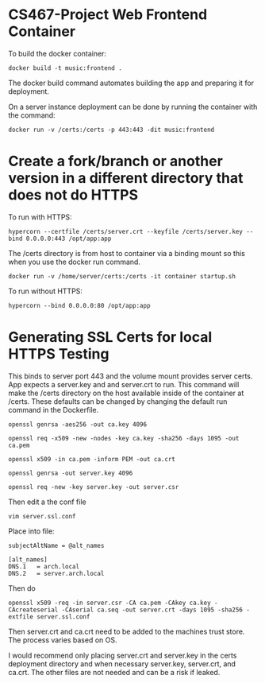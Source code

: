 # CS467-Project Web Frontend Container

To build the docker container:

```shell
docker build -t music:frontend .
```

The docker build command automates building the app and preparing it for deployment.

On a server instance deployment can be done by running the container with the command:

```shell
docker run -v /certs:/certs -p 443:443 -dit music:frontend
```

# Create a fork/branch or another version in a different directory that does not do HTTPS

To run with HTTPS:

```shell
hypercorn --certfile /certs/server.crt --keyfile /certs/server.key --bind 0.0.0.0:443 /opt/app:app
```

The /certs directory is from host to container via a binding mount so this when you use the docker run command.

```shell
docker run -v /home/server/certs:/certs -it container startup.sh
```

To run without HTTPS:

```shell
hypercorn --bind 0.0.0.0:80 /opt/app:app
```

# Generating SSL Certs for local HTTPS Testing

This binds to server port 443 and the volume mount provides server certs. App expects a server.key and and server.crt to run. This command will make the /certs directory on the host available inside of the container at /certs. These defaults can be changed by changing the default run command in the Dockerfile.

```shell
openssl genrsa -aes256 -out ca.key 4096

openssl req -x509 -new -nodes -key ca.key -sha256 -days 1095 -out ca.pem

openssl x509 -in ca.pem -inform PEM -out ca.crt

openssl genrsa -out server.key 4096

openssl req -new -key server.key -out server.csr
```

Then edit a the conf file

```
vim server.ssl.conf
```

Place into file:

```
subjectAltName = @alt_names

[alt_names]
DNS.1   = arch.local
DNS.2   = server.arch.local
```

Then do 

```shell
openssl x509 -req -in server.csr -CA ca.pem -CAkey ca.key -CAcreateserial -CAserial ca.seq -out server.crt -days 1095 -sha256 -extfile server.ssl.conf
```

Then server.crt and ca.crt need to be added to the machines trust store. The process varies based on OS.

I would recommend only placing server.crt and server.key in the certs deployment directory and when necessary server.key, server.crt, and ca.crt. The other files are not needed and can be a risk if leaked.
